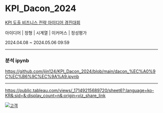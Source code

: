 # KPI_Dacon_2024

[KPI 도출 비즈니스 전략 아이디어 경진대회](https://dacon.io/competitions/official/236248/overview/description)

아이디어 | 정형 | 시계열 | 이커머스 | 정성평가

2024.04.08 ~ 2024.05.06 09:59 

----

### 분석 ipynb

https://github.com/jiin124/KPI_Dacon_2024/blob/main/dacon_%EC%A0%9C%EC%B6%9C%EC%9A%A9.ipynb

----

https://public.tableau.com/views/_17149215689720/sheet6?:language=ko-KR&:sid=&:display_count=n&:origin=viz_share_link

<div class='tableauPlaceholder' id='viz1718167555067' style='position: relative'><noscript><a href='#'><img alt='고객 ' src='https:&#47;&#47;public.tableau.com&#47;static&#47;images&#47;_1&#47;_17149215689720&#47;sheet6&#47;1_rss.png' style='border: none' /></a></noscript><object class='tableauViz'  style='display:none;'><param name='host_url' value='https%3A%2F%2Fpublic.tableau.com%2F' /> <param name='embed_code_version' value='3' /> <param name='site_root' value='' /><param name='name' value='_17149215689720&#47;sheet6' /><param name='tabs' value='no' /><param name='toolbar' value='yes' /><param name='static_image' value='https:&#47;&#47;public.tableau.com&#47;static&#47;images&#47;_1&#47;_17149215689720&#47;sheet6&#47;1.png' /> <param name='animate_transition' value='yes' /><param name='display_static_image' value='yes' /><param name='display_spinner' value='yes' /><param name='display_overlay' value='yes' /><param name='display_count' value='yes' /><param name='language' value='ko-KR' /></object></div>                <script type='text/javascript'>                    var divElement = document.getElementById('viz1718167555067');                    var vizElement = divElement.getElementsByTagName('object')[0];                    if ( divElement.offsetWidth > 800 ) { vizElement.style.width='100%';vizElement.style.height=(divElement.offsetWidth*0.75)+'px';} else if ( divElement.offsetWidth > 500 ) { vizElement.style.width='100%';vizElement.style.height=(divElement.offsetWidth*0.75)+'px';} else { vizElement.style.width='100%';vizElement.style.height='2277px';}                     var scriptElement = document.createElement('script');                    scriptElement.src = 'https://public.tableau.com/javascripts/api/viz_v1.js';                    vizElement.parentNode.insertBefore(scriptElement, vizElement);                </script>
